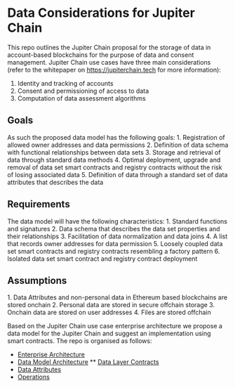 <h1> Data Considerations for Jupiter Chain </h1>

This repo outlines the Jupiter Chain proposal for the storage of data in account-based blockchains for the purpose of data and consent management. Jupiter Chain use cases have three main considerations (refer to the whitepaper on https://jupiterchain.tech for more information):
1. Identity and tracking of accounts
2. Consent and permissioning of access to data
3. Computation of data assessment algorithms

<h2>Goals</h2>
As such the proposed data model has the following goals:
1.	Registration of allowed owner addresses and data permissions
2.	Definition of data schema with functional relationships between data sets
3.	Storage and retrieval of data through standard data methods
4.	Optimal deployment, upgrade and removal of data set smart contracts and registry contracts without the risk of losing associated data
5.	Definition of data through a standard set of data attributes that describes the data

<h2>Requirements</h2>
The data model will have the following characteristics:
1.	Standard functions and signatures
2.	Data schema that describes the data set properties and their relationships
3.	Facilitation of data normalization and data joins
4.	A list that records owner addresses for data permission
5.	Loosely coupled data set smart contracts and registry contracts resembling a factory pattern
6.	Isolated data set smart contract and registry contract deployment

<h2>Assumptions</h2>
1.	Data Attributes and non-personal data in Ethereum based blockchains are stored onchain 
2.	Personal data are stored in secure offchain storage
3.	Onchain data are stored on user addresses
4.	Files are stored offchain

Based on the Jupiter Chain use case enterprise architecture we propose a data model for the Jupiter Chain and suggest an implementation using smart contracts. The repo is organised as follows:
* [Enterprise Architecture](../master/Architecture/Enterprise)
* [Data Model Architecture](../master/Architecture/DataModel)
** [Data Layer Contracts](../master/Architecture/DataContracts)
* [Data Attributes](../master/DataAttributes/DataAttributes)
* [Operations](../master/Operations/Operations)
